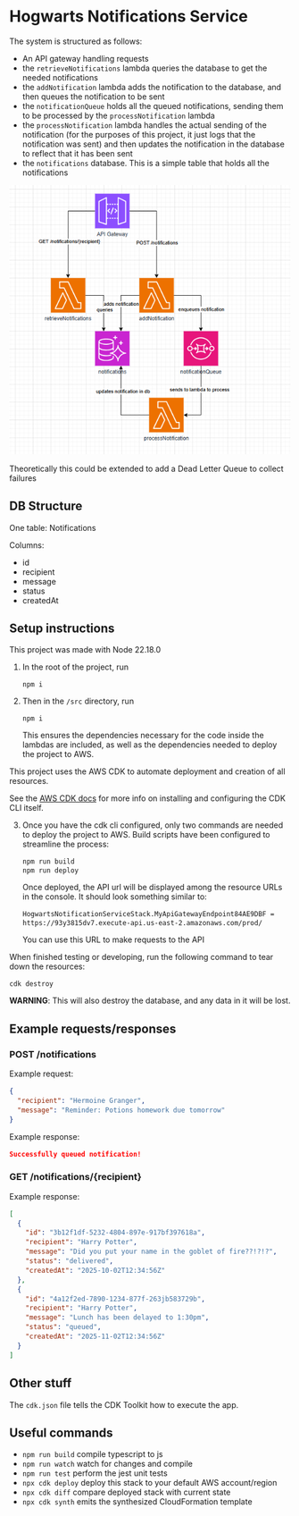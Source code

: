 # Hogwarts Notifications Service

The system is structured as follows:

- An API gateway handling requests
- the `retrieveNotifications` lambda queries the database to get the needed notifications
- the `addNotification` lambda adds the notification to the database, and then queues the notification to be sent
- the `notificationQueue` holds all the queued notifications, sending them to be processed by the `processNotification` lambda
- the `processNotification` lambda handles the actual sending of the notification (for the purposes of this project, it just logs that the notification was sent) and then updates the notification in the database to reflect that it has been sent
- the `notifications` database. This is a simple table that holds all the notifications

![diagram](./hogwarts-api-structure.png)

Theoretically this could be extended to add a Dead Letter Queue to collect failures

## DB Structure

One table: Notifications

Columns:

- id
- recipient
- message
- status
- createdAt

## Setup instructions

This project was made with Node 22.18.0

1. In the root of the project, run

   ```
   npm i
   ```

2. Then in the `/src` directory, run

   ```
   npm i
   ```

   This ensures the dependencies necessary for the code inside the lambdas are included, as well as the dependencies needed to deploy the project to AWS.

This project uses the AWS CDK to automate deployment and creation of all resources.

See the [AWS CDK docs](https://docs.aws.amazon.com/cdk/v2/guide/getting-started.html) for more info on installing and configuring the CDK CLI itself.

3. Once you have the cdk cli configured, only two commands are needed to deploy the project to AWS. Build scripts have been configured to streamline the process:

   ```
   npm run build
   npm run deploy
   ```

   Once deployed, the API url will be displayed among the resource URLs in the console. It should look something similar to:

   ```
   HogwartsNotificationServiceStack.MyApiGatewayEndpoint84AE9DBF = https://93y3815dv7.execute-api.us-east-2.amazonaws.com/prod/
   ```

   You can use this URL to make requests to the API

When finished testing or developing, run the following command to tear down the resources:

```
cdk destroy
```

**WARNING**: This will also destroy the database, and any data in it will be lost.

## Example requests/responses

### POST /notifications

Example request:

```json
{
  "recipient": "Hermoine Granger",
  "message": "Reminder: Potions homework due tomorrow"
}
```

Example response:

```json
Successfully queued notification!
```

### GET /notifications/{recipient}

Example response:

```json
[
  {
    "id": "3b12f1df-5232-4804-897e-917bf397618a",
    "recipient": "Harry Potter",
    "message": "Did you put your name in the goblet of fire??!?!?",
    "status": "delivered",
    "createdAt": "2025-10-02T12:34:56Z"
  },
  {
    "id": "4a12f2ed-7890-1234-877f-263jb583729b",
    "recipient": "Harry Potter",
    "message": "Lunch has been delayed to 1:30pm",
    "status": "queued",
    "createdAt": "2025-11-02T12:34:56Z"
  }
]
```

## Other stuff

The `cdk.json` file tells the CDK Toolkit how to execute the app.

## Useful commands

- `npm run build` compile typescript to js
- `npm run watch` watch for changes and compile
- `npm run test` perform the jest unit tests
- `npx cdk deploy` deploy this stack to your default AWS account/region
- `npx cdk diff` compare deployed stack with current state
- `npx cdk synth` emits the synthesized CloudFormation template
